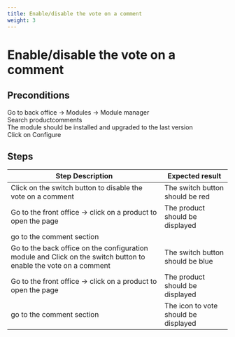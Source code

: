 ```yaml
---
title: Enable/disable the vote on a comment
weight: 3
---
```


# Enable/disable the vote on a comment

## Preconditions

Go to back office -> Modules -> Module manager<br />
Search productcomments<br />
The module should be installed and upgraded to the last version<br />
Click on Configure
## Steps
| Step Description | Expected result |
| ----- | ----- |
| Click on the switch button to disable the vote on a comment | The switch button should be red |
| Go to the front office -> click on a product to open the page | The product should be displayed |
| go to the comment section |  |
| Go to the back office on the configuration module and Click on the switch button to enable the vote on a comment | The switch button should be blue |
| Go to the front office -> click on a product to open the page | The product should be displayed |
| go to the comment section | The icon to vote should be displayed |
